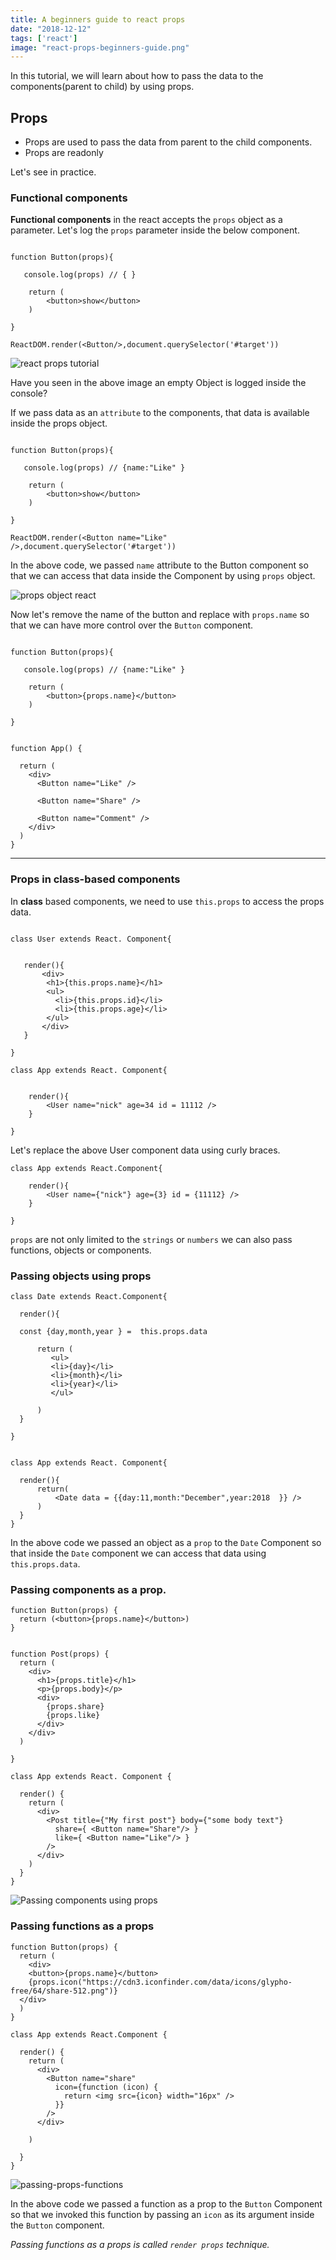 ```yaml
---
title: A beginners guide to react props
date: "2018-12-12"
tags: ['react']
image: "react-props-beginners-guide.png"
---
```



In this tutorial, we will learn about how to pass the data to the components(parent to child)
by using props.


## Props

- Props are used to pass the data from parent to the child components.
- Props are readonly


Let's see in practice.


### Functional components

**Functional components** in the react accepts the `props` object as a parameter. Let's log the `props` parameter inside the below component.

```js{3}

function Button(props){

   console.log(props) // { }

    return (
        <button>show</button>
    )

}

ReactDOM.render(<Button/>,document.querySelector('#target'))

```

![react props tutorial](props.png)


Have you seen in the above image an empty  Object is logged inside the console?

If we pass data as an `attribute` to the components, that data is available inside the props object.

```js{3,11}

function Button(props){

   console.log(props) // {name:"Like" }

    return (
        <button>show</button>
    )

}

ReactDOM.render(<Button name="Like" />,document.querySelector('#target'))

```

In the above code, we passed `name` attribute to the Button component so that we can access that data inside the Component by using `props` object.

![props object react](./props-object-react.png)


Now let's remove the name of the button and replace with `props.name` so that we can have more control over the `Button` component.


```jsx{6,16-20}

function Button(props){

   console.log(props) // {name:"Like" }

    return (
        <button>{props.name}</button>
    )

}


function App() {

  return (
    <div>
      <Button name="Like" />

      <Button name="Share" />

      <Button name="Comment" />
    </div>
  )
}

```
---

### Props in class-based components

In **class** based components, we need to use `this.props` to access the props data.


```js{20}

class User extends React. Component{


   render(){
       <div>
        <h1>{this.props.name}</h1>
        <ul>
          <li>{this.props.id}</li>
          <li>{this.props.age}</li>
        </ul>
       </div>
   }

}

class App extends React. Component{


    render(){
        <User name="nick" age=34 id = 11112 />
    }

}

```

Let's replace the above User component data using curly braces.

```js{4}
class App extends React.Component{

    render(){
        <User name={"nick"} age={3} id = {11112} />
    }

}

```

`props` are not only limited to the `strings` or `numbers` we can also pass functions, objects or components.

### Passing objects using props

```js{5,24}
class Date extends React.Component{

  render(){

  const {day,month,year } =  this.props.data

      return (
         <ul>
         <li>{day}</li>
         <li>{month}</li>
         <li>{year}</li>
         </ul>

      )
  }

}


class App extends React. Component{

  render(){
      return(
          <Date data = {{day:11,month:"December",year:2018  }} />
      )
  }
}
```

In the above code we passed an object as a `prop` to the `Date` Component so that inside the `Date` component we can access that data using `this.props.data`.


### Passing components as a prop.


```js{26-27}
function Button(props) {
  return (<button>{props.name}</button>)
}


function Post(props) {
  return (
    <div>
      <h1>{props.title}</h1>
      <p>{props.body}</p>
      <div>
        {props.share}
        {props.like}
      </div>
    </div>
  )

}

class App extends React. Component {

  render() {
    return (
      <div>
        <Post title={"My first post"} body={"some body text"}
          share={ <Button name="Share"/> }
          like={ <Button name="Like"/> }
        />
      </div>
    )
  }
}
```

![Passing components using props](passing-components-using-props.png)


### Passing functions as a props


```js{5,15-19}
function Button(props) {
  return (
    <div>
    <button>{props.name}</button>
    {props.icon("https://cdn3.iconfinder.com/data/icons/glypho-free/64/share-512.png")}
  </div>
  )
}

class App extends React.Component {

  render() {
    return (
      <div>
        <Button name="share"
          icon={function (icon) {
            return <img src={icon} width="16px" />
          }}
        />
      </div>

    )

  }
}
```
![passing-props-functions](./passing-props-functions.png)


In the above code we passed a function as a prop to the `Button` Component so that we invoked this function by passing an `icon` as its argument inside the `Button` component.

*Passing functions as a props  is  called `render props` technique.*
